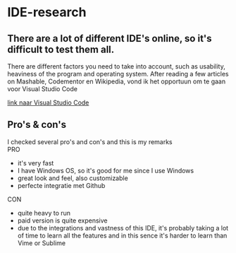# IDE-research


## There are a lot of different IDE's online, so it's difficult to test them all.  
There are different factors you need to take into account, such as usability, heaviness of the program and operating system. 
After reading a few articles on Mashable, Codementor en Wikipedia, vond ik het opportuun om te gaan voor Visual Studio Code

<a href="https://code.visualstudio.com/">link naar Visual Studio Code</a>

## Pro's & con's 
I checked several pro's and con's and this is my remarks  
PRO  
* it's very fast  
* I have Windows OS, so it's good for me since I use Windows  
* great look and feel, also customizable  
* perfecte integratie met Github  

CON  
* quite heavy to run 
* paid version is quite expensive 
* due to the integrations and vastness of this IDE, it's probably taking a lot of time to learn all the features and in this sence it's harder to learn than Vime or Sublime

